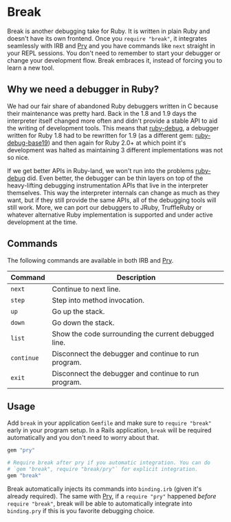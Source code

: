 # Break

Break is another debugging take for Ruby. It is written in plain Ruby and
doesn't have its own frontend. Once you `require "break"`, it integrates
seamlessly with IRB and [Pry] and you have commands like `next` straight in
your REPL sessions. You don't need to remember to start your debugger or change
your development flow. Break embraces it, instead of forcing you to learn a new
tool.

## Why we need a debugger in Ruby?

We had our fair share of abandoned Ruby debuggers written in C because their
maintenance was pretty hard. Back in the 1.8 and 1.9 days the interpreter
itself changed more often and didn't provide a stable API to aid the writing of
development tools. This means that [ruby-debug], a debugger written for Ruby
1.8 had to be rewritten for 1.9 (as a different gem: [ruby-debug-base19]) and
then again for Ruby 2.0+ at which point it's development was halted as
maintaining 3 different implementations was not so nice.

If we get better APIs in Ruby-land, we won't run into the problems [ruby-debug]
did. Even better, the debugger can be thin layers on top of the heavy-lifting
debugging instrumentation APIs that live in the interpreter themselves. This
way the interpreter internals can change as much as they want, but if they
still provide the same APIs, all of the debugging tools will still work. More,
we can port our debuggers to JRuby, TruffleRuby or whatever alternative Ruby
implementation is supported and under active development at the time.

## Commands

The following commands are available in both IRB and [Pry].

Command    | Description
---------- | -----------
`next`     | Continue to next line.
`step`     | Step into method invocation.
`up`       | Go up the stack.
`down`     | Go down the stack.
`list`     | Show the code surrounding the current debugged line.
`continue` | Disconnect the debugger and continue to run program.
`exit`     | Disconnect the debugger and continue to run program.

## Usage

Add `break` in your application `Gemfile` and make sure to `require "break"`
early in your program setup. In a Rails application, `break` will be required
automatically and you don't need to worry about that.

```ruby
gem "pry"

# Require break after pry if you automatic integration. You can do
# `gem "break", require "break/pry"` for explicit integration.
gem "break"
```

Break automatically injects its commands into `binding.irb` (given it's already
required). The same with [Pry], if a `require "pry"` happened _before_
`require "break"`, break will be able to automatically integrate into
`binding.pry` if this is you favorite debugging choice.

[Tracepoint API]: https://ruby-doc.org/core-2.6.2/TracePoint.html
[Pry]: https://github.com/pry/pry

[ruby-debug]: https://github.com/ruby-debug/ruby-debug
[ruby-debug-base19]: https://github.com/ruby-debug/ruby-debug-base19
